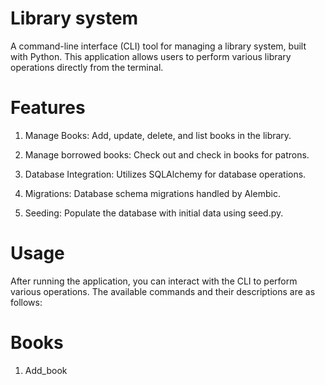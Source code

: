 # Library system
A command-line interface (CLI) tool for managing a library system, built with Python. This application allows users to perform various library operations directly from the terminal.

# Features
1. Manage Books: Add, update, delete, and list books in the library.

2. Manage borrowed books: Check out and check in books for patrons.

3. Database Integration: Utilizes SQLAlchemy for database operations.

4. Migrations: Database schema migrations handled by Alembic.

5. Seeding: Populate the database with initial data using seed.py.

# Usage
After running the application, you can interact with the CLI to perform various operations. The available commands and their descriptions are as follows:

# Books
1. Add_book <title> <author>: Add a new book to the library.

2. Delete_book <book_id>: Remove a book from the library.

3. list_books: Display all books in the library.

# Borrowed_books
1. check_out <book_id> <member_id>: a member can borrow a book

2. check_in <book_id> <patron_id>: returning in a borrowed book

# members
1. add_member <name> <email>: Register a new member.


2. delete_member <member_id>: Remove a member from the system.

3. list_member: Display all member.

# Database
The application uses SQLAlchemy for ORM-based database interactions. The database schema is defined in app/models.py. Alembic is used for handling database migrations.
# To apply migrations:
`` alembic upgrade head ``
# To generate a new migration:
``alembic revision --autogenerate -m "Migration message" ``

# Seeding the Database
To populate the database with initial data, run:
``python seed.py``
This will insert predefined records into the database.

# Developer
Mercy Owino
# Github link 
[text](https://github.com/mercyowio1/Library_cli)